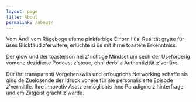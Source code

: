 ```yaml
---
layout: page
title: About
permalink: /about/
---
```


Vom Ändi vom Rägeboge ufeme pinkfarbige Eihorn i üsi Realität grytte für üses Blickfäud z'erwitere, erlüchte si üs mit ihrne toastete Erkenntniss. 

Der glow und der toasterson hei z'richtige Mindset um sech der Useforderig vomene dezidierte Podcast z'steue, ohni derbi a Authentizität z'verlüre. 

Dür ihri transparenti Vorgehenswiis und erfougrichs Networking schaffe sis ging de Zuelosende der Idruck vonere für sie personalisierte Episode z'vermittle. Ihre innovativ Asatz ermöglichts ihne Paradigme z hinterfrage und em Ziitgeist grächt z'wärde. 
